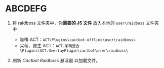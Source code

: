 # ABCDEFG
 
1. 将 raidboss 文件夹中，你**需要的 JS 文件** 放入本地的 `user\raidboss` 文件夹中
    - 咖啡 ACT：`ACT\Plugins\cactbot-offline\user\raidboss\`
    - 呆萌、原生 ACT：`ACT.呆萌整合\Plugins\ACT.OverlayPlugin\cactbot\user\raidboss\`

1. 刷新 _Cactbot Raidboss_ 悬浮窗 以加载文件。
